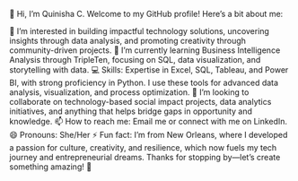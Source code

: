 👋 Hi, I’m Quinisha C.
Welcome to my GitHub profile! Here’s a bit about me:

👀 I’m interested in building impactful technology solutions, uncovering insights through data analysis, and promoting creativity through community-driven projects.
🌱 I’m currently learning Business Intelligence Analysis through TripleTen, focusing on SQL, data visualization, and storytelling with data.
💻 Skills: Expertise in Excel, SQL, Tableau, and Power BI, with strong proficiency in Python. I use these tools for advanced data analysis, visualization, and process optimization.
💞️ I’m looking to collaborate on technology-based social impact projects, data analytics initiatives, and anything that helps bridge gaps in opportunity and knowledge.
📫 How to reach me: Email me or connect with me on LinkedIn.
😄 Pronouns: She/Her
⚡ Fun fact: I’m from New Orleans, where I developed a passion for culture, creativity, and resilience, which now fuels my tech journey and entrepreneurial dreams.
Thanks for stopping by—let’s create something amazing! 🚀

<!---
quinishacockheran/quinishacockheran is a ✨ special ✨ repository because its `README.md` (this file) appears on your GitHub profile.
You can click the Preview link to take a look at your changes.
--->
